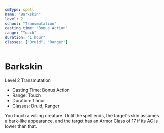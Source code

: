 ```yaml
---
smType: spell
name: "Barkskin"
level: 2
school: "Transmutation"
casting_time: "Bonus Action"
range: "Touch"
duration: "1 hour"
classes: ["Druid", "Ranger"]
---
```


# Barkskin
Level 2 Transmutation

- Casting Time: Bonus Action
- Range: Touch
- Duration: 1 hour
- Classes: Druid, Ranger

You touch a willing creature. Until the spell ends, the target's skin assumes a bark-like appearance, and the target has an Armor Class of 17 if its AC is lower than that.
